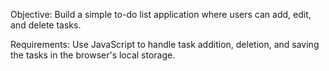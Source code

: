 Objective: Build a simple to-do list application where users can add, edit, and delete tasks.

Requirements: Use JavaScript to handle task addition, deletion, and saving the tasks in the browser's local storage.
